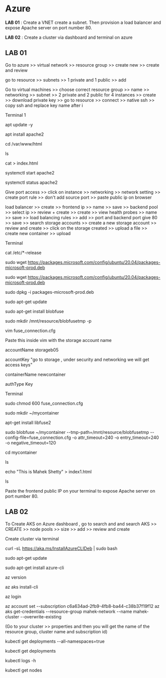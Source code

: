 # Azure

**LAB 01** : Create a VNET create a subnet. Then provision a load balancer and expose Apache server on port number 80.

**LAB 02** : Create a cluster via dashboard and terminal on azure 

## LAB 01 

Go to azure >> virtual network >> resource group >> create new >> create and review

go to resource >> subnets >> 1 private and 1 public >> add 

Go to virtual machines >> choose correct resource group >> name >> networking >> subnet >> 2 private and 2 public for 4 instances >> create >> download private key >> go to resource >>  connect >> native ssh >> copy ssh and replace key name after i

Terminal 1

 apt update -y
 
 apt install apache2
 
  cd /var/www/html
  
  ls
  
  cat > index.html
  
  systemctl start apache2
  
  systemctl status apache2

Give port access >> click on instance >> networking >> network setting >> create port rule >> don't add source port >> paste public ip on browser

load balancer >> create >> frontend ip >> name >> save >> backend pool >> select ip >> review + create >> create >> view health probes >> name >> save >> load balancing rules >> add >> port and backend port give 80 >> save >> search storage accounts >> create a new storage account >> review and create >> click on the storage created >> upload a file >> create new container >> upload

Terminal

 cat /etc/*-release
 
 sudo wget https://packages.microsoft.com/config/ubuntu/20.04/packages-microsoft-prod.deb
 
 sudo wget https://packages.microsoft.com/config/ubuntu/20.04/packages-microsoft-prod.deb
 
 sudo dpkg -i packages-microsoft-prod.deb
 
 sudo apt-get update
 
 sudo apt-get install blobfuse
 
 sudo mkdir /mnt/resource/blobfusetmp -p
 
 vim fuse_connection.cfg

Paste this inside vim with the storage account name 

accountName storageb05

accountKey "go to storage , under security and networking we will get access keys"

containerName newcontainer

authType Key

 Terminal
 
  sudo chmod 600 fuse_connection.cfg
  
 sudo mkdir ~/mycontainer
 
 apt-get install libfuse2
 
 sudo blobfuse ~/mycontainer --tmp-path=/mnt/resource/blobfusetmp  --config-file=fuse_connection.cfg -o attr_timeout=240 -o entry_timeout=240 -o negative_timeout=120
 
 cd mycontainer
 
 ls
 
 echo "This is Mahek Shetty" > index1.html
 
 ls

 Paste the frontend public IP on your terminal to expose Apache server on port number 80.
 

## LAB 02


To Create AKS on Azure dashboard , go to search and and search AKS >> CREATE >> node pools >> size >> add >> review and create

Create cluster via terminal

curl -sL https://aka.ms/InstallAzureCLIDeb | sudo bash

sudo apt-get update

sudo apt-get install azure-cli

az version

az aks install-cli

az login

az account set --subscription c6a634ad-2fb9-4fb8-ba44-c38b37f19f12 
az aks get-credentials --resource-group mahek-network --name mahek-cluster --overwrite-existing    

(Go to your cluster >> properties and then you will get the name of the resource group, cluster name and subscription id)

kubectl get deployments --all-namespaces=true

kubectl get deployments

kubectl logs -h

kubectl get nodes

 
